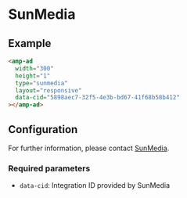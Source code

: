 # SunMedia

## Example

```html
<amp-ad
  width="300"
  height="1"
  type="sunmedia"
  layout="responsive"
  data-cid="5898aec7-32f5-4e3b-bd67-41f68b58b412"
></amp-ad>
```

## Configuration

For further information, please contact [SunMedia](http://sunmedia.tv/#contact).

### Required parameters

-   `data-cid`: Integration ID provided by SunMedia
